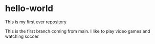 # hello-world
This is my first ever repository

This is the first branch coming from main.  I like to play video games and watching soccer.
